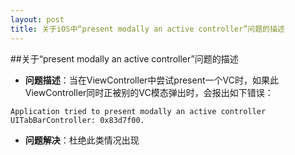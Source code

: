 ```yaml
---
layout: post
title: 关于iOS中“present modally an active controller”问题的描述
---
```


##关于“present modally an active controller”问题的描述
* **问题描述**：当在ViewController中尝试present一个VC时，如果此ViewController同时正被别的VC模态弹出时，会报出如下错误：

```
Application tried to present modally an active controller UITabBarController: 0x83d7f00. 
```
* **问题解决**：杜绝此类情况出现


